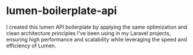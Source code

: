 # lumen-boilerplate-api
I created this lumen API boilerplate by applying the same optimization and clean architecture principles I've been using in my Laravel projects, ensuring high performance and scalability while leveraging the speed and efficiency of Lumen.
